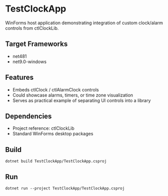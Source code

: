 # TestClockApp

WinForms host application demonstrating integration of custom clock/alarm controls from ctlClockLib.

## Target Frameworks
- net481
- net9.0-windows

## Features
- Embeds ctlClock / ctlAlarmClock controls
- Could showcase alarms, timers, or time zone visualization
- Serves as practical example of separating UI controls into a library

## Dependencies
- Project reference: ctlClockLib
- Standard WinForms desktop packages

## Build
`dotnet build TestClockApp/TestClockApp.csproj`

## Run
`dotnet run --project TestClockApp/TestClockApp.csproj`
